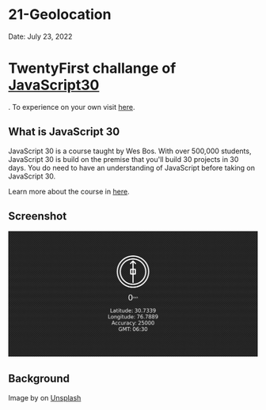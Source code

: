 # 21-Geolocation

Date: July 23, 2022

# TwentyFirst challange of [JavaScript30](https://javascript30.com/)

. To experience on your own visit [here](https://rohit-saini7.github.io/20-Speech-Detection/).

## What is JavaScript 30

JavaScript 30 is a course taught by Wes Bos. With over 500,000 students, JavaScript 30 is build on the premise that you'll build 30 projects in 30 days. You do need to have an understanding of JavaScript before taking on JavaScript 30.

Learn more about the course in [here](https://javascript30.com/).

## Screenshot

![Screendhot](./assets/screenshot.png)

## Background

Image by []() on [Unsplash](https://unsplash.com/s/photos/)
